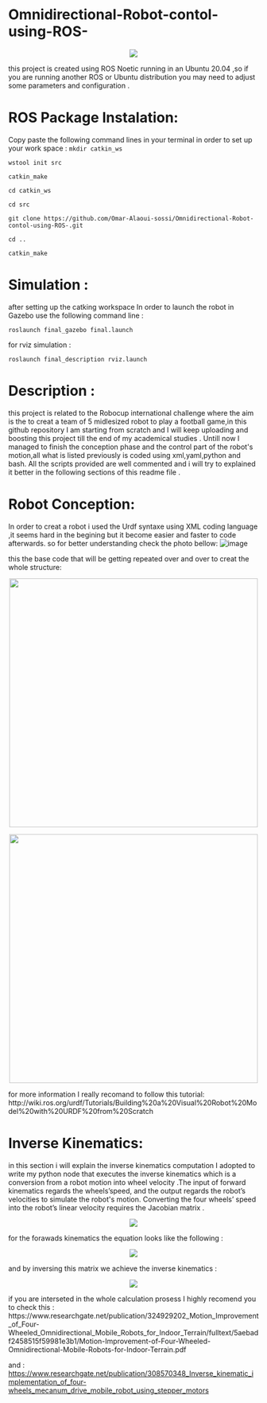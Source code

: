 # Omnidirectional-Robot-contol-using-ROS-

<p align="center">
   <img src=https://user-images.githubusercontent.com/91972670/174865626-2edb3505-2600-4497-8e95-7cce75de9c61.png >  
</p>

this project is created using ROS Noetic running in an Ubuntu 20.04 ,so if you are running another ROS or Ubuntu distribution you may need to adjust some parameters and configuration .

# ROS Package Instalation: 

Copy paste the following command lines in your terminal in order to set up your work space  :
`mkdir catkin_ws`

`wstool init src `

`catkin_make`

`cd catkin_ws`

``cd src``

``git clone https://github.com/Omar-Alaoui-sossi/Omnidirectional-Robot-contol-using-ROS-.git``

``cd ..``

``catkin_make``

# Simulation :
after setting up the catking workspace 
In order to launch the robot in Gazebo use the following command line :

`roslaunch final_gazebo final.launch `

for rviz simulation :

`roslaunch final_description rviz.launch`


# Description :

this project is related to the Robocup international challenge where the aim is the to creat a team of 5 midlesized robot to play a football game,in this github repository I am starting from scratch and I will keep uploading and boosting this project till the end of my academical studies .
Untill now I managed to finish the conception phase and the control part of the robot's motion,all what is listed previously is coded using xml,yaml,python and bash. 
All the scripts provided are well commented and i will try to explained it better in the following sections of this readme file .

# Robot Conception:

In order to creat a robot i used the Urdf syntaxe using XML coding language ,it seems hard in the begining but it become easier and faster to code afterwards.
so for better understanding check the photo bellow: 
![image](https://user-images.githubusercontent.com/91972670/174873302-d48db0a5-4ba5-4895-b529-403a3714cd42.png)

this the base code that will be getting repeated over and over to creat the whole structure:
<p align="center">
<img src="https://user-images.githubusercontent.com/91972670/174870565-ea2b0fcf-8f25-42a5-a513-d5deab6fc4fe.png" width="500" height="500" />
</p>
<p align="center">
<img src="https://user-images.githubusercontent.com/91972670/174872013-879a91e1-6268-49d0-8600-72370004bf02.png" width="500" height="500" />
</p>
for more information I really recomand to follow this tutorial: http://wiki.ros.org/urdf/Tutorials/Building%20a%20Visual%20Robot%20Model%20with%20URDF%20from%20Scratch

# Inverse Kinematics:

in this section i will explain the inverse kinematics computation I adopted to write my python node that executes the inverse kinematics which is a conversion from a robot motion into wheel velocity .The input of forward kinematics regards the wheels’speed, and the output regards the robot’s velocities 
 to simulate the robot's motion. Converting the four wheels’ speed into the robot’s linear velocity requires the Jacobian matrix . 
 <p align="center">
  <img src=https://user-images.githubusercontent.com/91972670/174830808-97bcdd66-9d69-4114-8dfd-92ae6f779585.PNG >
 </p>

for the forawads kinematics the equation looks like the following :
<p align="center">
   <img src=https://user-images.githubusercontent.com/91972670/174830621-9d3207a2-8412-405a-bef7-8d2603910b15.PNG>
</p>
and by inversing this matrix we achieve the inverse kinematics :
<p align="center">
  <img src=https://user-images.githubusercontent.com/91972670/174830730-cf24af80-af49-4b10-83bb-2a9dc060c8b3.png>
</p>
if you are interseted in the whole calculation prosess I highly recomend you to check this : https://www.researchgate.net/publication/324929202_Motion_Improvement_of_Four-Wheeled_Omnidirectional_Mobile_Robots_for_Indoor_Terrain/fulltext/5aebadf2458515f59981e3b1/Motion-Improvement-of-Four-Wheeled-Omnidirectional-Mobile-Robots-for-Indoor-Terrain.pdf

and : https://www.researchgate.net/publication/308570348_Inverse_kinematic_implementation_of_four-wheels_mecanum_drive_mobile_robot_using_stepper_motors
